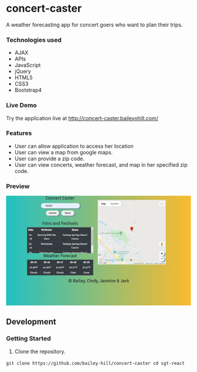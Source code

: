 # concert-caster

A weather forecasting app for concert goers who want to plan their trips.

### Technologies used
- AJAX
- APIs
- JavaScript
- jQuery
- HTML5
- CSS3
- Bootstrap4

### Live Demo
Try the application live at http://concert-caster.baileyohill.com/

### Features
- User can allow application to access her location
- User can view a map from google maps.
- User can provide a zip code.
- User can view concerts, weather forecast, and map in her specified zip code.

### Preview
![alt text](./images/concert-caster.gif)

## Development
### Getting Started
1. Clone the repository.

`git clone https://github.com/bailey-hill/concert-caster
cd sgt-react`
